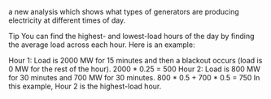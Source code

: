 a new analysis which shows what types of generators are producing electricity at different times of day. 

Tip
You can find the highest- and lowest-load hours of the day by finding the average load across each hour. Here is an example:

Hour 1: Load is 2000 MW for 15 minutes and then a blackout occurs (load is 0 MW for the rest of the hour). 2000 * 0.25 = 500
Hour 2: Load is 800 MW for 30 minutes and 700 MW for 30 minutes. 800 * 0.5 + 700 * 0.5 = 750
In this example, Hour 2 is the highest-load hour.

